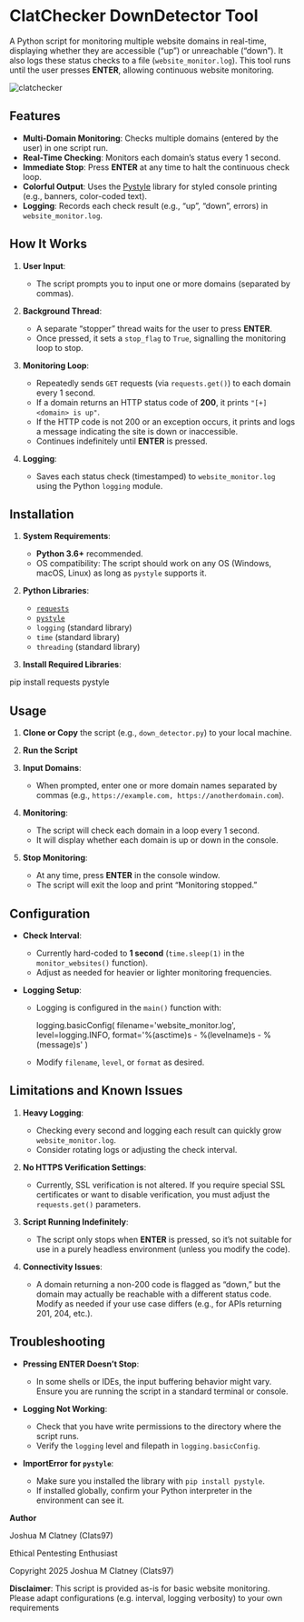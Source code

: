 # ClatChecker DownDetector Tool

A Python script for monitoring multiple website domains in real-time, displaying whether they are accessible (“up”) or unreachable (“down”). It also logs these status checks to a file (`website_monitor.log`). This tool runs until the user presses **ENTER**, allowing continuous website monitoring.

![clatchecker](https://github.com/user-attachments/assets/09f3dfc8-8254-45d1-bc33-235b6395dcda)

## Features
- **Multi-Domain Monitoring**: Checks multiple domains (entered by the user) in one script run.
- **Real-Time Checking**: Monitors each domain’s status every 1 second.
- **Immediate Stop**: Press **ENTER** at any time to halt the continuous check loop.
- **Colorful Output**: Uses the [Pystyle](https://pypi.org/project/Pystyle/) library for styled console printing (e.g., banners, color-coded text).
- **Logging**: Records each check result (e.g., “up”, “down”, errors) in `website_monitor.log`.

## How It Works

1. **User Input**:  
   - The script prompts you to input one or more domains (separated by commas).

2. **Background Thread**:
   - A separate “stopper” thread waits for the user to press **ENTER**.
   - Once pressed, it sets a `stop_flag` to `True`, signalling the monitoring loop to stop.

3. **Monitoring Loop**:
   - Repeatedly sends `GET` requests (via `requests.get()`) to each domain every 1 second.
   - If a domain returns an HTTP status code of **200**, it prints `"[+] <domain> is up"`.
   - If the HTTP code is not 200 or an exception occurs, it prints and logs a message indicating the site is down or inaccessible.
   - Continues indefinitely until **ENTER** is pressed.

4. **Logging**:
   - Saves each status check (timestamped) to `website_monitor.log` using the Python `logging` module.

## Installation

1. **System Requirements**:
   - **Python 3.6+** recommended.
   - OS compatibility: The script should work on any OS (Windows, macOS, Linux) as long as `pystyle` supports it.

2. **Python Libraries**:
   - [`requests`](https://docs.python-requests.org/en/master/)  
   - [`pystyle`](https://pypi.org/project/Pystyle/)  
   - `logging` (standard library)  
   - `time` (standard library)  
   - `threading` (standard library)

3. **Install Required Libraries**:

pip install requests pystyle

## Usage

1. **Clone or Copy** the script (e.g., `down_detector.py`) to your local machine.

2. **Run the Script**

3. **Input Domains**:
   - When prompted, enter one or more domain names separated by commas (e.g., `https://example.com, https://anotherdomain.com`).

4. **Monitoring**:
   - The script will check each domain in a loop every 1 second.
   - It will display whether each domain is up or down in the console.

5. **Stop Monitoring**:
   - At any time, press **ENTER** in the console window.
   - The script will exit the loop and print “Monitoring stopped.”

## Configuration

- **Check Interval**:
  - Currently hard-coded to **1 second** (`time.sleep(1)` in the `monitor_websites()` function).  
  - Adjust as needed for heavier or lighter monitoring frequencies.

- **Logging Setup**:
  - Logging is configured in the `main()` function with:
    
    logging.basicConfig(
        filename='website_monitor.log',
        level=logging.INFO,
        format='%(asctime)s - %(levelname)s - %(message)s'
    )
  
  - Modify `filename`, `level`, or `format` as desired.

## Limitations and Known Issues

1. **Heavy Logging**:
   - Checking every second and logging each result can quickly grow `website_monitor.log`.  
   - Consider rotating logs or adjusting the check interval.

2. **No HTTPS Verification Settings**:
   - Currently, SSL verification is not altered. If you require special SSL certificates or want to disable verification, you must adjust the `requests.get()` parameters.

3. **Script Running Indefinitely**:
   - The script only stops when **ENTER** is pressed, so it’s not suitable for use in a purely headless environment (unless you modify the code).

4. **Connectivity Issues**:
   - A domain returning a non-200 code is flagged as “down,” but the domain may actually be reachable with a different status code. Modify as needed if your use case differs (e.g., for APIs returning 201, 204, etc.).

## Troubleshooting

- **Pressing ENTER Doesn’t Stop**:
  - In some shells or IDEs, the input buffering behavior might vary. Ensure you are running the script in a standard terminal or console.

- **Logging Not Working**:
  - Check that you have write permissions to the directory where the script runs.  
  - Verify the `logging` level and filepath in `logging.basicConfig`.

- **ImportError for `pystyle`**:
  - Make sure you installed the library with `pip install pystyle`.  
  - If installed globally, confirm your Python interpreter in the environment can see it.

**Author**

Joshua M Clatney (Clats97)

Ethical Pentesting Enthusiast

Copyright 2025 Joshua M Clatney (Clats97) 

**Disclaimer**: This script is provided as-is for basic website monitoring. Please adapt configurations (e.g. interval, logging verbosity) to your own requirements
